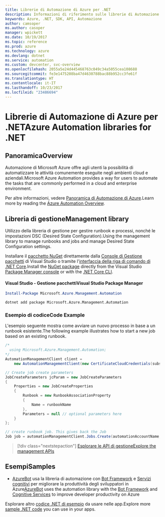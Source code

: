 ```yaml
---
title: Librerie di Automazione di Azure per .NET
description: Informazioni di riferimento sulle librerie di Automazione di Azure per .NET
keywords: Azure, .NET, SDK, API, Automazione
author: camsoper
ms.author: casoper
manager: wpickett
ms.date: 10/19/2017
ms.topic: reference
ms.prod: azure
ms.technology: azure
ms.devlang: dotnet
ms.service: automation
ms.custom: devcenter, svc-overview
ms.openlocfilehash: 2055a5e24d445468763c049c34a5055cea108688
ms.sourcegitcommit: fe3e1475208ba47d4630788bac88b952cc3fe61f
ms.translationtype: HT
ms.contentlocale: it-IT
ms.lasthandoff: 10/23/2017
ms.locfileid: "23486694"
---
```

# <a name="azure-automation-libraries-for-net"></a><span data-ttu-id="5e393-104">Librerie di Automazione di Azure per .NET</span><span class="sxs-lookup"><span data-stu-id="5e393-104">Azure Automation libraries for .NET</span></span>

## <a name="overview"></a><span data-ttu-id="5e393-105">Panoramica</span><span class="sxs-lookup"><span data-stu-id="5e393-105">Overview</span></span>

<span data-ttu-id="5e393-106">Automazione di Microsoft Azure offre agli utenti la possibilità di automatizzare le attività comunemente eseguite negli ambienti cloud e aziendali.</span><span class="sxs-lookup"><span data-stu-id="5e393-106">Microsoft Azure Automation provides a way for users to automate the tasks that are commonly performed in a cloud and enterprise environment.</span></span> 

<span data-ttu-id="5e393-107">Per altre informazioni, vedere [Panoramica di Automazione di Azure](/azure/automation/automation-intro).</span><span class="sxs-lookup"><span data-stu-id="5e393-107">Learn more by reading the [Azure Automation Overview](/azure/automation/automation-intro).</span></span>

## <a name="management-library"></a><span data-ttu-id="5e393-108">Libreria di gestione</span><span class="sxs-lookup"><span data-stu-id="5e393-108">Management library</span></span>

<span data-ttu-id="5e393-109">Utilizzo della libreria di gestione per gestire runbook e processi, nonché le impostazioni DSC (Desired State Configuration).</span><span class="sxs-lookup"><span data-stu-id="5e393-109">Using the management library to manage runbooks and jobs and manage Desired State Configuration settings.</span></span>

<span data-ttu-id="5e393-110">Installare il [pacchetto NuGet](https://www.nuget.org/packages/Microsoft.Azure.Management.Automation) direttamente dalla [Console di Gestione pacchetti][PackageManager] di Visual Studio o tramite l'[interfaccia della riga di comando di .NET Core][DotNetCLI].</span><span class="sxs-lookup"><span data-stu-id="5e393-110">Install the [NuGet package](https://www.nuget.org/packages/Microsoft.Azure.Management.Automation) directly from the Visual Studio [Package Manager console][PackageManager] or with the [.NET Core CLI][DotNetCLI].</span></span>

#### <a name="visual-studio-package-manager"></a><span data-ttu-id="5e393-111">Visual Studio - Gestione pacchetti</span><span class="sxs-lookup"><span data-stu-id="5e393-111">Visual Studio Package Manager</span></span>

```powershell
Install-Package Microsoft.Azure.Management.Automation
```

```bash
dotnet add package Microsoft.Azure.Management.Automation
```

### <a name="code-example"></a><span data-ttu-id="5e393-112">Esempio di codice</span><span class="sxs-lookup"><span data-stu-id="5e393-112">Code Example</span></span>

<span data-ttu-id="5e393-113">L'esempio seguente mostra come avviare un nuovo processo in base a un runbook esistente.</span><span class="sxs-lookup"><span data-stu-id="5e393-113">The following example illustrates how to start a new job based on an existing runbook.</span></span>

```csharp
/*
  using Microsoft.Azure.Management.Automation;
*/
AutomationManagementClient client =
    new AutomationManagementClient(new CertificateCloudCredentials(subscriptionId, cert));

// Create job create parameters
JobCreateParameters jcParam = new JobCreateParameters
{
    Properties = new JobCreateProperties
    {
        Runbook = new RunbookAssociationProperty
        {
            Name = runbookName
        },
        Parameters = null // optional parameters here
    }
};

// create runbook job. This gives back the Job
Job job = automationManagementClient.Jobs.Create(automationAccountName, jcParam).Job;
```

> [!div class="nextstepaction"]
> [<span data-ttu-id="5e393-114">Esplorare le API di gestione</span><span class="sxs-lookup"><span data-stu-id="5e393-114">Explore the management APIs</span></span>](/dotnet/api/overview/azure/automation/management)

## <a name="samples"></a><span data-ttu-id="5e393-115">Esempi</span><span class="sxs-lookup"><span data-stu-id="5e393-115">Samples</span></span>

* <span data-ttu-id="5e393-116">[AzureBot](https://github.com/Microsoft/AzureBot) usa la libreria di automazione con [Bot Framework](https://docs.microsoft.com/bot-framework/) e [Servizi cognitivi](/cognitive-services) per migliorare la produttività degli sviluppatori in Azure</span><span class="sxs-lookup"><span data-stu-id="5e393-116">[AzureBot](https://github.com/Microsoft/AzureBot) uses the automation library with the [Bot Framework](https://docs.microsoft.com/bot-framework/) and [Cognitive Services](/cognitive-services) to improve developer productivity on Azure</span></span>

<span data-ttu-id="5e393-117">Esplorare altro [codice .NET di esempio](https://azure.microsoft.com/resources/samples/?platform=dotnet) da usare nelle app.</span><span class="sxs-lookup"><span data-stu-id="5e393-117">Explore more [sample .NET code](https://azure.microsoft.com/resources/samples/?platform=dotnet) you can use in your apps.</span></span>

[PackageManager]: https://docs.microsoft.com/nuget/tools/package-manager-console
[DotNetCLI]: https://docs.microsoft.com/dotnet/core/tools/dotnet-add-package
